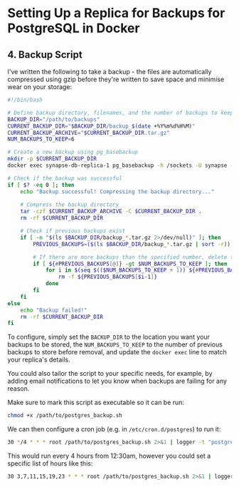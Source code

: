 # Setting Up a Replica for Backups for PostgreSQL in Docker

## 4. Backup Script

I've written the following to take a backup - the files are automatically compressed using gzip before they're written to save space and minimise wear on your storage:

```bash
#!/bin/bash

# Define backup directory, filenames, and the number of backups to keep
BACKUP_DIR="/path/to/backups"
CURRENT_BACKUP_DIR="$BACKUP_DIR/backup_$(date +%Y%m%d%H%M)"
CURRENT_BACKUP_ARCHIVE="$CURRENT_BACKUP_DIR.tar.gz"
NUM_BACKUPS_TO_KEEP=6

# Create a new backup using pg_basebackup
mkdir -p $CURRENT_BACKUP_DIR
docker exec synapse-db-replica-1 pg_basebackup -h /sockets -U synapse -D $CURRENT_BACKUP_DIR -Fp

# Check if the backup was successful
if [ $? -eq 0 ]; then
    echo "Backup successful! Compressing the backup directory..."
    
    # Compress the backup directory
    tar -czf $CURRENT_BACKUP_ARCHIVE -C $CURRENT_BACKUP_DIR .
    rm -rf $CURRENT_BACKUP_DIR

    # Check if previous backups exist
    if [ -n "$(ls $BACKUP_DIR/backup_*.tar.gz 2>/dev/null)" ]; then
        PREVIOUS_BACKUPS=($(ls $BACKUP_DIR/backup_*.tar.gz | sort -r))

        # If there are more backups than the specified number, delete the oldest ones
        if [ ${#PREVIOUS_BACKUPS[@]} -gt $NUM_BACKUPS_TO_KEEP ]; then
            for i in $(seq $(($NUM_BACKUPS_TO_KEEP + 1)) ${#PREVIOUS_BACKUPS[@]}); do
                rm -f ${PREVIOUS_BACKUPS[$i-1]}
            done
        fi
    fi
else
    echo "Backup failed!"
    rm -rf $CURRENT_BACKUP_DIR
fi
```


To configure, simply set the `BACKUP_DIR` to the location you want your backups to be stored, the `NUM_BACKUPS_TO_KEEP` to the number of previous backups to store before removal, and update the `docker exec` line to match your replica's details.

You could also tailor the script to your specific needs, for example, by adding email notifications to let you know when backups are failing for any reason.

Make sure to mark this script as executable so it can be run:

```bash
chmod +x /path/to/postgres_backup.sh
```

We can then configure a cron job (e.g. in `/etc/cron.d/postgres`) to run it:

```bash
30 */4 * * * root /path/to/postgres_backup.sh 2>&1 | logger -t "postgres-backup"
```

This would run every 4 hours from 12:30am, however you could set a specific list of hours like this:

```bash
30 3,7,11,15,19,23 * * * root /path/to/postgres_backup.sh 2>&1 | logger -t "postgres-backup"
```
